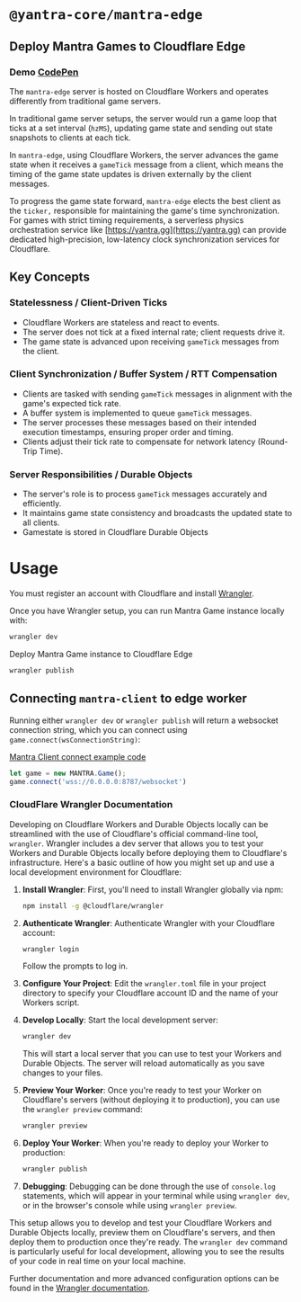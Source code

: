 # `@yantra-core/mantra-edge`

## Deploy Mantra Games to Cloudflare Edge

### Demo [CodePen](https://codepen.io/Marak-Squires/pen/mdvmEMg)

The `mantra-edge` server is hosted on Cloudflare Workers and operates differently from traditional game servers.

In traditional game server setups, the server would run a game loop that ticks at a set interval (`hzMS`), updating game state and sending out state snapshots to clients at each tick. 

In `mantra-edge`, using Cloudflare Workers, the server advances the game state when it receives a `gameTick` message from a client, which means the timing of the game state updates is driven externally by the client messages.

To progress the game state forward, `mantra-edge` elects the best client as the `ticker,` responsible for maintaining the game's time synchronization. For games with strict timing requirements, a serverless physics orchestration service like [https://yantra.gg](https://yantra.gg) can provide dedicated high-precision, low-latency clock synchronization services for Cloudflare.


## Key Concepts

### Statelessness / Client-Driven Ticks

- Cloudflare Workers are stateless and react to events.
- The server does not tick at a fixed internal rate; client requests drive it.
- The game state is advanced upon receiving `gameTick` messages from the client.

### Client Synchronization / Buffer System / RTT Compensation

- Clients are tasked with sending `gameTick` messages in alignment with the game's expected tick rate.
- A buffer system is implemented to queue `gameTick` messages.
- The server processes these messages based on their intended execution timestamps, ensuring proper order and timing.
- Clients adjust their tick rate to compensate for network latency (Round-Trip Time).

### Server Responsibilities / Durable Objects

- The server's role is to process `gameTick` messages accurately and efficiently.
- It maintains game state consistency and broadcasts the updated state to all clients.
- Gamestate is stored in Cloudflare Durable Objects

# Usage

You must register an account with Cloudflare and install [Wrangler](https://developers.cloudflare.com/workers/wrangler/install-and-update/).

Once you have Wrangler setup, you can run Mantra Game instance locally with:

```bash
wrangler dev
```

Deploy Mantra Game instance to Cloudflare Edge
```bash
wrangler publish
```

## Connecting `mantra-client` to edge worker

Running either `wrangler dev` or `wrangler publish` will return a websocket connection string, which you can connect using `game.connect(wsConnectionString)`:

[Mantra Client connect example code](https://codepen.io/Marak-Squires/pen/mdvmEMg)

```js
let game = new MANTRA.Game();
game.connect('wss://0.0.0.0:8787/websocket')
```

### CloudFlare Wrangler Documentation

Developing on Cloudflare Workers and Durable Objects locally can be streamlined with the use of Cloudflare's official command-line tool, `wrangler`. Wrangler includes a dev server that allows you to test your Workers and Durable Objects locally before deploying them to Cloudflare's infrastructure. Here's a basic outline of how you might set up and use a local development environment for Cloudflare:

1. **Install Wrangler**:
   First, you'll need to install Wrangler globally via npm:
   ```bash
   npm install -g @cloudflare/wrangler
   ```

2. **Authenticate Wrangler**:
   Authenticate Wrangler with your Cloudflare account:
   ```bash
   wrangler login
   ```
   Follow the prompts to log in.

3. **Configure Your Project**:
   Edit the `wrangler.toml` file in your project directory to specify your Cloudflare account ID and the name of your Workers script.

4. **Develop Locally**:
   Start the local development server:
   ```bash
   wrangler dev
   ```
   This will start a local server that you can use to test your Workers and Durable Objects. The server will reload automatically as you save changes to your files.

5. **Preview Your Worker**:
   Once you're ready to test your Worker on Cloudflare's servers (without deploying it to production), you can use the `wrangler preview` command:
   ```bash
   wrangler preview
   ```

6. **Deploy Your Worker**:
   When you're ready to deploy your Worker to production:
   ```bash
   wrangler publish
   ```

7. **Debugging**:
   Debugging can be done through the use of `console.log` statements, which will appear in your terminal while using `wrangler dev`, or in the browser's console while using `wrangler preview`.

This setup allows you to develop and test your Cloudflare Workers and Durable Objects locally, preview them on Cloudflare's servers, and then deploy them to production once they're ready. The `wrangler dev` command is particularly useful for local development, allowing you to see the results of your code in real time on your local machine.

Further documentation and more advanced configuration options can be found in the [Wrangler documentation](https://developers.cloudflare.com/workers/cli-wrangler/commands#dev).